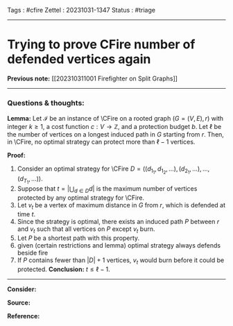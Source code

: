 Tags : #cfire 
Zettel :  20231031-1347
Status : #triage 

-----

# Trying to prove CFire number of defended vertices again

**Previous note:** [[202310311001 Firefighter on Split Graphs]]

-----

### Questions & thoughts:

**Lemma:** Let $\mathcal{I}$ be an instance of \CFire on a rooted graph $(G=(V, E), r)$ with integer $k\geq 1$, a cost function $c:V\rightarrow \mathbb{Z}$, and a protection budget $b$. Let $\ell$ be the number of vertices on a longest induced path in $G$ starting from $r$. Then, in \CFire, no optimal strategy can protect more than $\ell - 1$ vertices.

**Proof:**

1. Consider an optimal strategy for \CFire $D=(({d_{1_1}, d_{1_2}, \dots)}, ({d_{2_1}, \dots}), \dots, ({d_{T_1}, \dots}))$.
2. Suppose that $t=|\bigcup_{d\in D}d|$ is the maximum number of vertices protected by any optimal strategy for \CFire.
3. Let $v_t$ be a vertex of maximum distance in $G$ from $r$, which is defended at time $t$.
4. Since the strategy is optimal, there exists an induced path $P$ between $r$ and $v_t$ such that all vertices on $P$ except $v_t$ burn.
5. Let $P$ be a shortest path with this property.
6. given (certain restrictions and lemma) optimal strategy always defends beside fire
7. If $P$ contains fewer than $|D|+1$ vertices,  $v_t$ would burn before it could be protected.
**Conclusion:** $t\leq \ell - 1$.

-----
 
**Consider:**


**Source:** 


**Reference:** 
